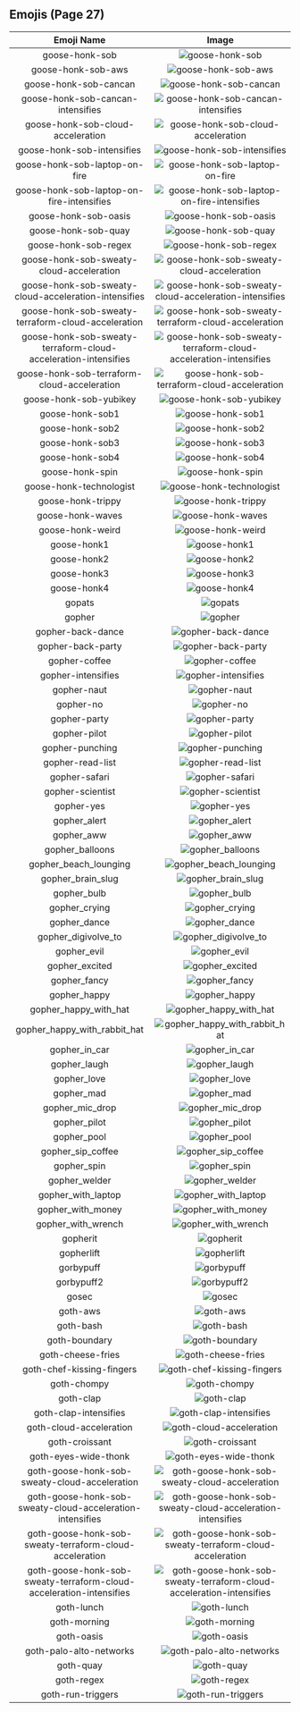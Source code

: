 
  ## Emojis (Page 27)
  |Emoji Name|Image|
  | :-: | :-: |
  |goose-honk-sob| ![goose-honk-sob](/output/goose-honk-sob.png)|
  |goose-honk-sob-aws| ![goose-honk-sob-aws](/output/goose-honk-sob-aws.png)|
  |goose-honk-sob-cancan| ![goose-honk-sob-cancan](/output/goose-honk-sob-cancan.png)|
  |goose-honk-sob-cancan-intensifies| ![goose-honk-sob-cancan-intensifies](/output/goose-honk-sob-cancan-intensifies.gif)|
  |goose-honk-sob-cloud-acceleration| ![goose-honk-sob-cloud-acceleration](/output/goose-honk-sob-cloud-acceleration.png)|
  |goose-honk-sob-intensifies| ![goose-honk-sob-intensifies](/output/goose-honk-sob-intensifies.gif)|
  |goose-honk-sob-laptop-on-fire| ![goose-honk-sob-laptop-on-fire](/output/goose-honk-sob-laptop-on-fire.gif)|
  |goose-honk-sob-laptop-on-fire-intensifies| ![goose-honk-sob-laptop-on-fire-intensifies](/output/goose-honk-sob-laptop-on-fire-intensifies.gif)|
  |goose-honk-sob-oasis| ![goose-honk-sob-oasis](/output/goose-honk-sob-oasis.png)|
  |goose-honk-sob-quay| ![goose-honk-sob-quay](/output/goose-honk-sob-quay.png)|
  |goose-honk-sob-regex| ![goose-honk-sob-regex](/output/goose-honk-sob-regex.png)|
  |goose-honk-sob-sweaty-cloud-acceleration| ![goose-honk-sob-sweaty-cloud-acceleration](/output/goose-honk-sob-sweaty-cloud-acceleration.png)|
  |goose-honk-sob-sweaty-cloud-acceleration-intensifies| ![goose-honk-sob-sweaty-cloud-acceleration-intensifies](/output/goose-honk-sob-sweaty-cloud-acceleration-intensifies.gif)|
  |goose-honk-sob-sweaty-terraform-cloud-acceleration| ![goose-honk-sob-sweaty-terraform-cloud-acceleration](/output/goose-honk-sob-sweaty-terraform-cloud-acceleration.png)|
  |goose-honk-sob-sweaty-terraform-cloud-acceleration-intensifies| ![goose-honk-sob-sweaty-terraform-cloud-acceleration-intensifies](/output/goose-honk-sob-sweaty-terraform-cloud-acceleration-intensifies.gif)|
  |goose-honk-sob-terraform-cloud-acceleration| ![goose-honk-sob-terraform-cloud-acceleration](/output/goose-honk-sob-terraform-cloud-acceleration.png)|
  |goose-honk-sob-yubikey| ![goose-honk-sob-yubikey](/output/goose-honk-sob-yubikey.png)|
  |goose-honk-sob1| ![goose-honk-sob1](/output/goose-honk-sob1.png)|
  |goose-honk-sob2| ![goose-honk-sob2](/output/goose-honk-sob2.png)|
  |goose-honk-sob3| ![goose-honk-sob3](/output/goose-honk-sob3.png)|
  |goose-honk-sob4| ![goose-honk-sob4](/output/goose-honk-sob4.png)|
  |goose-honk-spin| ![goose-honk-spin](/output/goose-honk-spin.gif)|
  |goose-honk-technologist| ![goose-honk-technologist](/output/goose-honk-technologist.png)|
  |goose-honk-trippy| ![goose-honk-trippy](/output/goose-honk-trippy.gif)|
  |goose-honk-waves| ![goose-honk-waves](/output/goose-honk-waves.gif)|
  |goose-honk-weird| ![goose-honk-weird](/output/goose-honk-weird.png)|
  |goose-honk1| ![goose-honk1](/output/goose-honk1.png)|
  |goose-honk2| ![goose-honk2](/output/goose-honk2.png)|
  |goose-honk3| ![goose-honk3](/output/goose-honk3.png)|
  |goose-honk4| ![goose-honk4](/output/goose-honk4.png)|
  |gopats| ![gopats](/output/gopats.png)|
  |gopher| ![gopher](/output/gopher.png)|
  |gopher-back-dance| ![gopher-back-dance](/output/gopher-back-dance.gif)|
  |gopher-back-party| ![gopher-back-party](/output/gopher-back-party.gif)|
  |gopher-coffee| ![gopher-coffee](/output/gopher-coffee.gif)|
  |gopher-intensifies| ![gopher-intensifies](/output/gopher-intensifies.gif)|
  |gopher-naut| ![gopher-naut](/output/gopher-naut.png)|
  |gopher-no| ![gopher-no](/output/gopher-no.png)|
  |gopher-party| ![gopher-party](/output/gopher-party.png)|
  |gopher-pilot| ![gopher-pilot](/output/gopher-pilot.jpg)|
  |gopher-punching| ![gopher-punching](/output/gopher-punching.gif)|
  |gopher-read-list| ![gopher-read-list](/output/gopher-read-list.png)|
  |gopher-safari| ![gopher-safari](/output/gopher-safari.png)|
  |gopher-scientist| ![gopher-scientist](/output/gopher-scientist.png)|
  |gopher-yes| ![gopher-yes](/output/gopher-yes.png)|
  |gopher_alert| ![gopher_alert](/output/gopher_alert.png)|
  |gopher_aww| ![gopher_aww](/output/gopher_aww.png)|
  |gopher_balloons| ![gopher_balloons](/output/gopher_balloons.png)|
  |gopher_beach_lounging| ![gopher_beach_lounging](/output/gopher_beach_lounging.png)|
  |gopher_brain_slug| ![gopher_brain_slug](/output/gopher_brain_slug.png)|
  |gopher_bulb| ![gopher_bulb](/output/gopher_bulb.png)|
  |gopher_crying| ![gopher_crying](/output/gopher_crying.png)|
  |gopher_dance| ![gopher_dance](/output/gopher_dance.gif)|
  |gopher_digivolve_to| ![gopher_digivolve_to](/output/gopher_digivolve_to.png)|
  |gopher_evil| ![gopher_evil](/output/gopher_evil.png)|
  |gopher_excited| ![gopher_excited](/output/gopher_excited.png)|
  |gopher_fancy| ![gopher_fancy](/output/gopher_fancy.png)|
  |gopher_happy| ![gopher_happy](/output/gopher_happy.png)|
  |gopher_happy_with_hat| ![gopher_happy_with_hat](/output/gopher_happy_with_hat.png)|
  |gopher_happy_with_rabbit_hat| ![gopher_happy_with_rabbit_hat](/output/gopher_happy_with_rabbit_hat.png)|
  |gopher_in_car| ![gopher_in_car](/output/gopher_in_car.png)|
  |gopher_laugh| ![gopher_laugh](/output/gopher_laugh.png)|
  |gopher_love| ![gopher_love](/output/gopher_love.png)|
  |gopher_mad| ![gopher_mad](/output/gopher_mad.png)|
  |gopher_mic_drop| ![gopher_mic_drop](/output/gopher_mic_drop.png)|
  |gopher_pilot| ![gopher_pilot](/output/gopher_pilot.png)|
  |gopher_pool| ![gopher_pool](/output/gopher_pool.png)|
  |gopher_sip_coffee| ![gopher_sip_coffee](/output/gopher_sip_coffee.png)|
  |gopher_spin| ![gopher_spin](/output/gopher_spin.gif)|
  |gopher_welder| ![gopher_welder](/output/gopher_welder.png)|
  |gopher_with_laptop| ![gopher_with_laptop](/output/gopher_with_laptop.png)|
  |gopher_with_money| ![gopher_with_money](/output/gopher_with_money.png)|
  |gopher_with_wrench| ![gopher_with_wrench](/output/gopher_with_wrench.png)|
  |gopherit| ![gopherit](/output/gopherit.gif)|
  |gopherlift| ![gopherlift](/output/gopherlift.gif)|
  |gorbypuff| ![gorbypuff](/output/gorbypuff.png)|
  |gorbypuff2| ![gorbypuff2](/output/gorbypuff2.png)|
  |gosec| ![gosec](/output/gosec.png)|
  |goth-aws| ![goth-aws](/output/goth-aws.png)|
  |goth-bash| ![goth-bash](/output/goth-bash.png)|
  |goth-boundary| ![goth-boundary](/output/goth-boundary.png)|
  |goth-cheese-fries| ![goth-cheese-fries](/output/goth-cheese-fries.png)|
  |goth-chef-kissing-fingers| ![goth-chef-kissing-fingers](/output/goth-chef-kissing-fingers.png)|
  |goth-chompy| ![goth-chompy](/output/goth-chompy.gif)|
  |goth-clap| ![goth-clap](/output/goth-clap.gif)|
  |goth-clap-intensifies| ![goth-clap-intensifies](/output/goth-clap-intensifies.gif)|
  |goth-cloud-acceleration| ![goth-cloud-acceleration](/output/goth-cloud-acceleration.png)|
  |goth-croissant| ![goth-croissant](/output/goth-croissant.png)|
  |goth-eyes-wide-thonk| ![goth-eyes-wide-thonk](/output/goth-eyes-wide-thonk.png)|
  |goth-goose-honk-sob-sweaty-cloud-acceleration| ![goth-goose-honk-sob-sweaty-cloud-acceleration](/output/goth-goose-honk-sob-sweaty-cloud-acceleration.png)|
  |goth-goose-honk-sob-sweaty-cloud-acceleration-intensifies| ![goth-goose-honk-sob-sweaty-cloud-acceleration-intensifies](/output/goth-goose-honk-sob-sweaty-cloud-acceleration-intensifies.gif)|
  |goth-goose-honk-sob-sweaty-terraform-cloud-acceleration| ![goth-goose-honk-sob-sweaty-terraform-cloud-acceleration](/output/goth-goose-honk-sob-sweaty-terraform-cloud-acceleration.png)|
  |goth-goose-honk-sob-sweaty-terraform-cloud-acceleration-intensifies| ![goth-goose-honk-sob-sweaty-terraform-cloud-acceleration-intensifies](/output/goth-goose-honk-sob-sweaty-terraform-cloud-acceleration-intensifies.gif)|
  |goth-lunch| ![goth-lunch](/output/goth-lunch.png)|
  |goth-morning| ![goth-morning](/output/goth-morning.png)|
  |goth-oasis| ![goth-oasis](/output/goth-oasis.png)|
  |goth-palo-alto-networks| ![goth-palo-alto-networks](/output/goth-palo-alto-networks.png)|
  |goth-quay| ![goth-quay](/output/goth-quay.png)|
  |goth-regex| ![goth-regex](/output/goth-regex.png)|
  |goth-run-triggers| ![goth-run-triggers](/output/goth-run-triggers.png)|
  